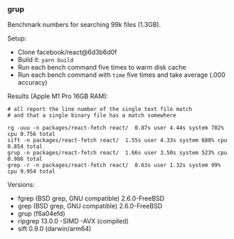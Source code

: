 ### grup

Benchmark numbers for searching 99k files (1.3GB).

Setup:
- Clone facebook/react@6d3b6d0f 
- Build it: `yarn build`
- Run each bench command five times to warm disk cache
- Run each bench command with `time` five times and take average (.000 accuracy)

Results (Apple M1 Pro 16GB RAM):

```
# all report the line number of the single text file match
# and that a single binary file has a match somewhere

rg -uuu -n packages/react-fetch react/  0.87s user 4.44s system 702% cpu 0.756 total
sift -n packages/react-fetch react/  1.55s user 4.33s system 688% cpu 0.854 total
grup -n packages/react-fetch react/  1.66s user 3.50s system 523% cpu 0.986 total
grep -r -n packages/react-fetch react/  8.63s user 1.32s system 99% cpu 9.954 total
``` 


Versions:
- fgrep (BSD grep, GNU compatible) 2.6.0-FreeBSD
- grep (BSD grep, GNU compatible) 2.6.0-FreeBSD
- grup (f6a04efd)
- ripgrep 13.0.0 -SIMD -AVX (compiled)
- sift 0.9.0 (darwin/arm64)
